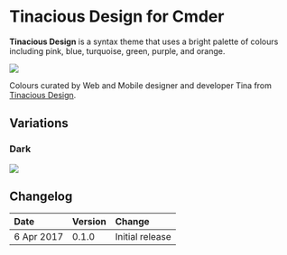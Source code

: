 # Tinacious Design for Cmder

**Tinacious Design** is a syntax theme that uses a bright palette of colours including pink, blue, turquoise, green, purple, and orange.

![](https://raw.githubusercontent.com/tinacious/vscode-tinacious-design-syntax/master/images/tinacious-design-syntax-swatches.png)

Colours curated by Web and Mobile designer and developer Tina from [Tinacious Design](http://tinaciousdesign.com).

## Variations

### Dark

![](https://i.imgur.com/fsceBin.png)

## Changelog

| Date       | Version | Change          |
|:-----------|:--------|:----------------|
| 6 Apr 2017 | 0.1.0   | Initial release |
